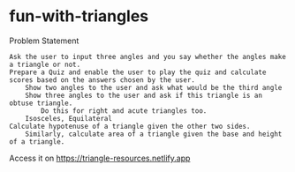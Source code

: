 # fun-with-triangles

Problem Statement

    Ask the user to input three angles and you say whether the angles make a triangle or not.
    Prepare a Quiz and enable the user to play the quiz and calculate scores based on the answers chosen by the user.
        Show two angles to the user and ask what would be the third angle
        Show three angles to the user and ask if this triangle is an obtuse triangle.
            Do this for right and acute triangles too.
        Isosceles, Equilateral
    Calculate hypotenuse of a triangle given the other two sides.
        Similarly, calculate area of a triangle given the base and height of a triangle.

Access it on https://triangle-resources.netlify.app
